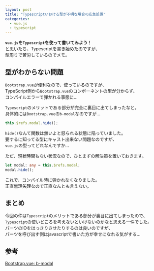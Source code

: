 ```yaml
---
layout: post
title: "Typescriptいおける型が不明な場合の応急処置"
categories:
  - vue.js
  - typescript
---
```


**`vue.js`を`Typescript`を使って書いてみよう！**  
と思いたち、Typescriptを書き始めたのですが、  
型周りで苦労しているのでメモ。

## 型がわからない問題

`Bootstrap.vue`が便利なので、使っているのですが、  
TypeScript側から`Bootstrap.vue`のコンポーネントの型が分からず、  
コンパイルエラーで弾かれる事態に…

`Typescript`のメリットである部分が完全に裏目に出てしまったなと。  
具体的には`Bootstrap.vue`の`b-modal`なのですが…

```typescript
this.$refs.modal.hide();
```
`hide()`なんて関数は無いよと怒られる状態に陥っていました。  
要するに知ってる型にキャスト出来ない問題なのですが、  
`vue.js`の型ってどれなんですか…

ただ、現状時間もない状況なので、ひとまずの解決策を置いておきます。
```typescript
let modal: any = this.$refs.modal;
modal.hide();
```
これで、コンパイル時に弾かれなくなりました。  
正直無理矢理なので正直なんとも言えない。

## まとめ

今回の件は`Typescript`のメリットである部分が裏目に出てしまったので、  
`Typescript`の使いどころを考えないといけないのかなと思える一件でした。  
パーツのIOをはっきりさせたりするのは良いのですが、  
パーツを呼び出す側はjavascriptで書いた方が幸せになれる気がする…

## 参考
[Bootstrap.vue: b-modal](https://bootstrap-vue.js.org/docs/components/modal/)
